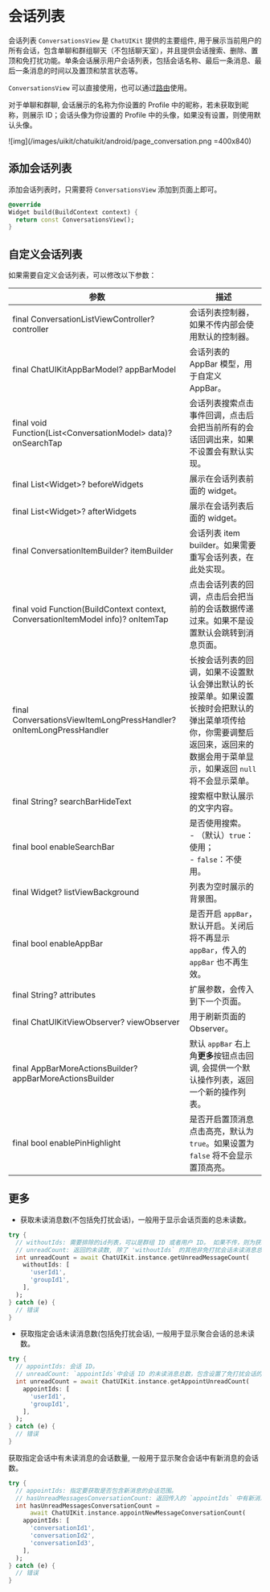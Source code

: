 # 会话列表

<Toc />

会话列表 `ConversationsView` 是 `ChatUIKit` 提供的主要组件, 用于展示当前用户的所有会话，包含单聊和群组聊天（不包括聊天室），并且提供会话搜索、删除、置顶和免打扰功能。单条会话展示用户会话列表，包括会话名称、最后一条消息、最后一条消息的时间以及置顶和禁言状态等。

`ConversationsView` 可以直接使用，也可以通过[路由](chatuikit_advancedusage.html#路由的使用)使用。

对于单聊和群聊, 会话展示的名称为你设置的 Profile 中的昵称，若未获取到昵称，则展示 ID；会话头像为你设置的 Profile 中的头像，如果没有设置，则使用默认头像。

![img](/images/uikit/chatuikit/android/page_conversation.png =400x840) 

## 添加会话列表

添加会话列表时，只需要将 `ConversationsView` 添加到页面上即可。

```dart
@override
Widget build(BuildContext context) {
  return const ConversationsView();
}
```

## 自定义会话列表

如果需要自定义会话列表，可以修改以下参数：

| 参数 | 描述 |
|---|---|
| final ConversationListViewController? controller | 会话列表控制器， 如果不传内部会使用默认的控制器。|
| final ChatUIKitAppBarModel? appBarModel | 会话列表的 AppBar 模型，用于自定义 AppBar。| 
| final void Function(List&lt;ConversationModel&gt; data)? onSearchTap | 会话列表搜索点击事件回调，点击后会把当前所有的会话回调出来，如果不设置会有默认实现。|
| final List&lt;Widget&gt;? beforeWidgets | 展示在会话列表前面的 widget。|
| final List&lt;Widget&gt;? afterWidgets | 展示在会话列表后面的 widget。|
| final ConversationItemBuilder? itemBuilder | 会话列表 item builder。如果需要重写会话列表，在此处实现。|
| final void Function(BuildContext context, ConversationItemModel info)? onItemTap | 点击会话列表的回调，点击后会把当前的会话数据传递过来。如果不是设置默认会跳转到消息页面。| 
| final ConversationsViewItemLongPressHandler? onItemLongPressHandler | 长按会话列表的回调，如果不设置默认会弹出默认的长按菜单。如果设置长按时会把默认的弹出菜单项传给你，你需要调整后返回来，返回来的数据会用于菜单显示，如果返回 `null` 将不会显示菜单。 |
| final String? searchBarHideText | 搜索框中默认展示的文字内容。|
| final bool enableSearchBar | 是否使用搜索。<br/> - （默认）`true`：使用；<br/> - `false`：不使用。|
| final Widget? listViewBackground | 列表为空时展示的背景图。|
| final bool enableAppBar | 是否开启 `appBar`，默认开启。关闭后将不再显示 `appBar`，传入的 `appBar` 也不再生效。|
| final String? attributes | 扩展参数，会传入到下一个页面。|
| final ChatUIKitViewObserver? viewObserver | 用于刷新页面的 Observer。 |
| final AppBarMoreActionsBuilder? appBarMoreActionsBuilder | 默认 `appBar` 右上角**更多**按钮点击回调, 会提供一个默认操作列表，返回一个新的操作列表。|
| final bool enablePinHighlight | 是否开启置顶消息点击高亮，默认为 `true`。如果设置为 `false` 将不会显示置顶高亮。|

## 更多

- 获取未读消息数(不包括免打扰会话)，一般用于显示会话页面的总未读数。

```dart
try {
  // withoutIds: 需要排除的id列表，可以是群组 ID 或者用户 ID。 如果不传，则为获取所有非免打扰会话的总消息未读数。
  // unreadCount: 返回的未读数, 除了 'withoutIds` 的其他非免打扰会话未读消息总数。
  int unreadCount = await ChatUIKit.instance.getUnreadMessageCount(
    withoutIds: [
      'userId1',
      'groupId1',
    ],
  );
} catch (e) {
  // 错误
}
```

- 获取指定会话未读消息数(包括免打扰会话), 一般用于显示聚合会话的总未读数。

```dart
try {
  // appointIds: 会话 ID。
  // unreadCount: `appointIds`中会话 ID 的未读消息总数，包含设置了免打扰会话的消息未读数。
  int unreadCount = await ChatUIKit.instance.getAppointUnreadCount(
    appointIds: [
      'userId1',
      'groupId1',
    ],
  );
} catch (e) {
  // 错误
}
```

获取指定会话中有未读消息的会话数量,  一般用于显示聚合会话中有新消息的会话数。

```dart
try {
  // appointIds: 指定要获取是否包含新消息的会话范围。
  // hasUnreadMessagesConversationCount: 返回传入的 `appointIds` 中有新消息的会话数量，该返回包含了设置免打扰的会话。
  int hasUnreadMessagesConversationCount =
      await ChatUIKit.instance.appointNewMessageConversationCount(
    appointIds: [
      'conversationId1',
      'conversationId2',
      'conversationId3',
    ],
  );
} catch (e) {
  // 错误
}
```
